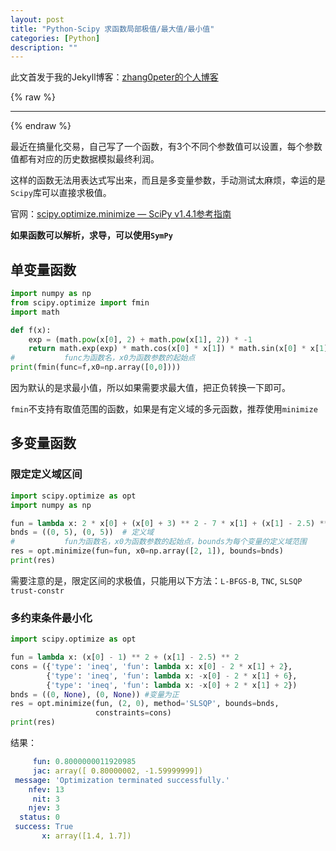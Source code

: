 ```yaml
---
layout: post
title: "Python-Scipy 求函数局部极值/最大值/最小值"
categories: [Python]
description: ""
---
```


此文首发于我的Jekyll博客：[zhang0peter的个人博客](https://zhang0peter.com)         

{% raw %}
***          
{% endraw %}

最近在搞量化交易，自己写了一个函数，有3个不同个参数值可以设置，每个参数值都有对应的历史数据模拟最终利润。

这样的函数无法用表达式写出来，而且是多变量参数，手动测试太麻烦，幸运的是`Scipy`库可以直接求极值。

官网：[scipy.optimize.minimize — SciPy v1.4.1参考指南](https://docs.scipy.org/doc/scipy/reference/generated/scipy.optimize.minimize.html#scipy.optimize.minimize)

**如果函数可以解析，求导，可以使用`SymPy`**

## 单变量函数

```python
import numpy as np
from scipy.optimize import fmin
import math

def f(x):
    exp = (math.pow(x[0], 2) + math.pow(x[1], 2)) * -1
    return math.exp(exp) * math.cos(x[0] * x[1]) * math.sin(x[0] * x[1])
#           func为函数名，x0为函数参数的起始点
print(fmin(func=f,x0=np.array([0,0])))
```

因为默认的是求最小值，所以如果需要求最大值，把正负转换一下即可。

`fmin`不支持有取值范围的函数，如果是有定义域的多元函数，推荐使用`minimize`

## 多变量函数



### 限定定义域区间
```python
import scipy.optimize as opt
import numpy as np

fun = lambda x: 2 * x[0] + (x[0] + 3) ** 2 - 7 * x[1] + (x[1] - 2.5) ** 2
bnds = ((0, 5), (0, 5))  # 定义域
#           fun为函数名，x0为函数参数的起始点，bounds为每个变量的定义域范围
res = opt.minimize(fun=fun, x0=np.array([2, 1]), bounds=bnds)
print(res)
```
需要注意的是，限定区间的求极值，只能用以下方法：`L-BFGS-B`, `TNC`, `SLSQP` `trust-constr`

### 多约束条件最小化
```python
import scipy.optimize as opt

fun = lambda x: (x[0] - 1) ** 2 + (x[1] - 2.5) ** 2
cons = ({'type': 'ineq', 'fun': lambda x: x[0] - 2 * x[1] + 2},
        {'type': 'ineq', 'fun': lambda x: -x[0] - 2 * x[1] + 6},
        {'type': 'ineq', 'fun': lambda x: -x[0] + 2 * x[1] + 2})
bnds = ((0, None), (0, None)) #变量为正
res = opt.minimize(fun, (2, 0), method='SLSQP', bounds=bnds,
                   constraints=cons)
print(res)
```
结果：
```yaml
     fun: 0.8000000011920985
     jac: array([ 0.80000002, -1.59999999])
 message: 'Optimization terminated successfully.'
    nfev: 13
     nit: 3
    njev: 3
  status: 0
 success: True
       x: array([1.4, 1.7])
```
